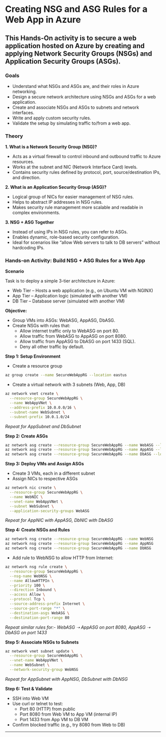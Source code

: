 # Creating NSG and ASG Rules for a Web App in Azure

## This Hands-On activity is to secure a web application hosted on Azure by creating and applying Network Security Groups (NSGs) and Application Security Groups (ASGs).

### Goals
- Understand what NSGs and ASGs are, and their roles in Azure networking.
- Design a secure network architecture using NSGs and ASGs for a web application.
- Create and associate NSGs and ASGs to subnets and network interfaces.
- Write and apply custom security rules.
- Validate the setup by simulating traffic to/from a web app.

### Theory
**1. What is a Network Security Group (NSG)?**
- Acts as a virtual firewall to control inbound and outbound traffic to Azure resources.
- Works at the subnet and NIC (Network Interface Card) levels.
- Contains security rules defined by protocol, port, source/destination IPs, and direction.

**2. What is an Application Security Group (ASG)?**
- Logical group of NICs for easier management of NSG rules.
- Helps to abstract IP addresses in NSG rules.
- Makes security rule management more scalable and readable in complex environments.

**3. NSG + ASG Together**
- Instead of using IPs in NSG rules, you can refer to ASGs.
- Enables dynamic, role-based security configuration.
- Ideal for scenarios like “allow Web servers to talk to DB servers” without hardcoding IPs.

### Hands-on Activity: Build NSG + ASG Rules for a Web App

**Scenario**

Task is to deploy a simple 3-tier architecture in Azure:

- Web Tier – Hosts a web application (e.g., on Ubuntu VM with NGINX)
- App Tier – Application logic (simulated with another VM)
- DB Tier – Database server (simulated with another VM)

**Objective:**
- Group VMs into ASGs: WebASG, AppASG, DbASG.
- Create NSGs with rules that:
    - Allow internet traffic only to WebASG on port 80.
    - Allow traffic from WebASG to AppASG on port 8080.
    - Allow traffic from AppASG to DbASG on port 1433 (SQL).
    - Deny all other traffic by default.

**Step 1: Setup Environment**
- Create a resource group
```bash
az group create --name SecureWebAppRG --location eastus
```

- Create a virtual network with 3 subnets (Web, App, DB)
```bash
az network vnet create \
  --resource-group SecureWebAppRG \
  --name WebAppVNet \
  --address-prefix 10.0.0.0/16 \
  --subnet-name WebSubnet \
  --subnet-prefix 10.0.1.0/24
```

*Repeat for AppSubnet and DbSubnet*

**Step 2: Create ASGs**
```bash
az network asg create --resource-group SecureWebAppRG --name WebASG --location eastus
az network asg create --resource-group SecureWebAppRG --name AppASG --location eastus
az network asg create --resource-group SecureWebAppRG --name DbASG --location eastus
```

**Step 3: Deploy VMs and Assign ASGs**

- Create 3 VMs, each in a different subnet
- Assign NICs to respective ASGs
```bash
az network nic create \
  --resource-group SecureWebAppRG \
  --name WebNIC \
  --vnet-name WebAppVNet \
  --subnet WebSubnet \
  --application-security-groups WebASG
```

*Repeat for AppNIC with AppASG, DbNIC with DbASG*

**Step 4: Create NSGs and Rules**
```bash
az network nsg create --resource-group SecureWebAppRG --name WebNSG
az network nsg create --resource-group SecureWebAppRG --name AppNSG
az network nsg create --resource-group SecureWebAppRG --name DbNSG
```

- Add rule to WebNSG to allow HTTP from Internet:
```bash
az network nsg rule create \
  --resource-group SecureWebAppRG \
  --nsg-name WebNSG \
  --name AllowHTTPIn \
  --priority 100 \
  --direction Inbound \
  --access Allow \
  --protocol Tcp \
  --source-address-prefix Internet \
  --source-port-range "*" \
  --destination-asgs WebASG \
  --destination-port-range 80
```

*Repeat similar rules for:- WebASG ➝ AppASG on port 8080, AppASG ➝ DbASG on port 1433*

**Step 5: Associate NSGs to Subnets**
```bash
az network vnet subnet update \
  --resource-group SecureWebAppRG \
  --vnet-name WebAppVNet \
  --name WebSubnet \
  --network-security-group WebNSG
```

*Repeat for AppSubnet with AppNSG, DbSubnet with DbNSG*

**Step 6: Test & Validate**

- SSH into Web VM
- Use curl or telnet to test:
  - Port 80 (HTTP) from public
  - Port 8080 from Web VM to App VM (internal IP)
  - Port 1433 from App VM to DB VM
- Confirm blocked traffic (e.g., try 8080 from Web to DB)

---